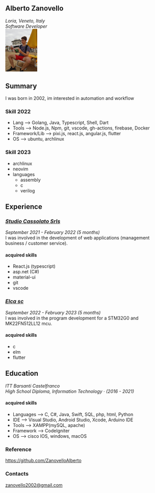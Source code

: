 ## **Alberto Zanovello**
*Loria, Veneto, Italy* <br>
*Software Developer* <br>
<img src="pic/sand.png" width="100px"></img>


## Summary
I was born in 2002, im interested in automation and workflow

### Skill 2022
- Lang --> Golang, Java, Typescript, Shell, Dart
- Tools --> Node.js, Npm, git, vscode, gh-actions, firebase, Docker
- Framework/Lib --> pixi.js, react.js, angular.js, flutter
- OS --> ubuntu, archlinux

### Skill 2023
- archlinux
- neovim
- languages
    - assembly
    - c
    - verilog

## Experience

### [*Studio Cassolato Srls*](https://www.studiocassolato.it/method)
*September 2021 - February 2022 (5 months)* <br>
I was involved in the development of web applications (management
business / customer service). <br>
#### **acquired skills**
- React.js (typescript)
- asp.net (C#)
- material-ui
- git
- vscode

### [*Elca sc*](https://elca-sc.com/)
*September 2022 - February 2023 (5 months)* <br>
I was involved in the program development for a STM32G0 and MK22FN512LL12 mcu. <br>
#### **acquired skills**
- c
- elm
- flutter 

## Education
*ITT Barsanti Castelfranco* <br>
*High School Diploma, Information Technology · (2016 - 2021)* <br>
#### **acquired skills**
- Languages --> C, C#, Java, Swift, SQL, php, html, Python
- IDE --> Visual Studio, Android Studio, Xcode, Arduino IDE
- Tools --> XAMPP(mySQL, apache)
- Framework --> CodeIgniter
- OS --> cisco IOS, windows, macOS


### Reference 
https://github.com/ZanovelloAlberto <br>

### Contacts
zanovello2002@gmail.com